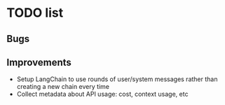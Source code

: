# TODO list

## Bugs

## Improvements
- Setup LangChain to use rounds of user/system messages rather than creating a new chain every time
- Collect metadata about API usage: cost, context usage, etc